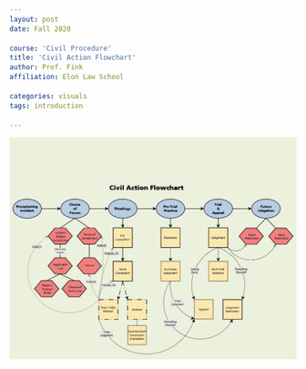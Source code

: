 ```yaml
---
layout: post
date: Fall 2020 

course: 'Civil Procedure'
title: 'Civil Action Flowchart'
author: Prof. Fink 
affiliation: Elon Law School 

categories: visuals 
tags: introduction 
  
---
```


![Civil Action Flowchart](../../assets/img/introduction/CivilAction.png)